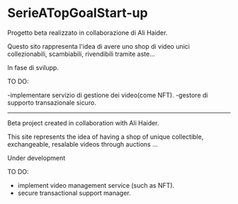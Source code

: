 # SerieATopGoalStart-up
Progetto beta realizzato in collaborazione di Ali Haider.

Questo sito rappresenta l'idea di avere uno shop di video unici collezionabili, scambiabili, rivendibili tramite aste...

In fase di svilupp.

TO DO:

-implementare servizio di gestione dei video(come NFT).
-gestore di supporto transazionale sicuro.

_____________________________________________________________________________________________________________________________

Beta project created in collaboration with Ali Haider.

This site represents the idea of ​​having a shop of unique collectible, exchangeable, resalable videos through auctions ...

Under development

TO DO:

- implement video management service (such as NFT).
- secure transactional support manager.
